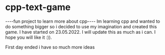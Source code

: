 # cpp-text-game
----fun project to learn more about cpp----
Im learning cpp and wanted to do something bigger so i decided to use my imagination and created this game. I have started on 23.05.2022. I will update this as much as i can. I hope you will like it :)).

First day ended i have so much more ideas